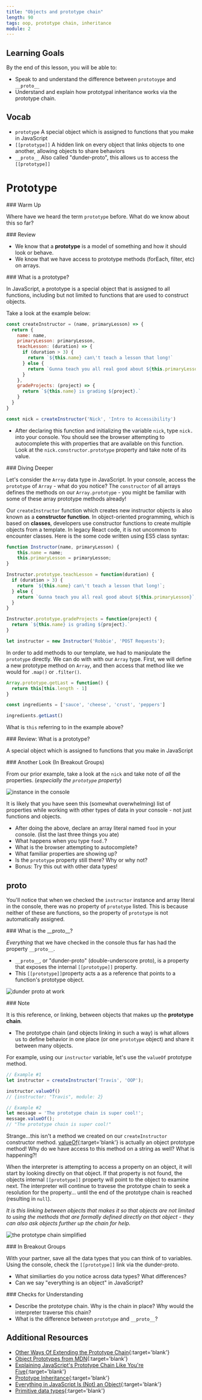 ```yaml
---
title: "Objects and prototype chain"
length: 90
tags: oop, prototype chain, inheritance
module: 2
---
```


## Learning Goals

By the end of this lesson, you will be able to:

* Speak to and understand the difference between `prototoype` and `__proto__`
* Understand and explain how prototypal inheritance works via the prototype chain.

## Vocab

* `prototype` A special object which is assigned to functions that you make in JavaScript  
* `[[prototype]]` A hidden link on every object that links objects to one another, allowing objects to share behaviors    
* `__proto__` Also called "dunder-proto", this allows us to access the `[[prototype]]` 


# Prototype

<section class="call-to-action">
### Warm Up

Where have we heard the term `prototype` before.  What do we know about this so far?
</section>

<section class="answer">
### Review 

* We know that a **prototype** is a model of something and how it should look or behave.
* We know that we have access to prototype methods (forEach, filter, etc) on arrays. 

</section>

<section class="call-to-action">
### What is a prototype?

In JavaScript, a prototype is a special object that is assigned to all functions, including but not limited to functions that are used to construct objects. 

Take a look at the example below:

```js
const createInstructor = (name, primaryLesson) => {
  return {
    name: name,
    primaryLesson: primaryLesson,
    teachLesson: (duration) => {
      if (duration > 3) {
        return `${this.name} can\'t teach a lesson that long!`
      } else {
        return `Gunna teach you all real good about ${this.primaryLesson}`
      }
    },
    gradeProjects: (project) => {
      return `${this.name} is grading ${project}.`
    } 
  }
}

const nick = createInstructor('Nick', 'Intro to Accessibility')
```

* After declaring this function and initializing the variable `nick`, type `nick.` into your console. You should see the browser attempting to autocomplete this with properties that are available on this function.  Look at the `nick.constructor.prototype` property and take note of its value.
</section>

<section class="answer">
### Diving Deeper  

Let's consider the `Array` data type in JavaScript. In your console, access the `prototype` of `Array` - what do you notice? The `constructor` of all arrays defines the methods on our `Array.prototype` - you might be familiar with some of these array prototype methods already!

<!-- By accessing the `prototype` of our instructor's `constructor` - we can see that it points to an object that has three methods: `constructor`, `teachLesson`, and `gradeProject`.  Our `prototype` is a property on the function that points back to our instructor's `constructor`. -->

Our `createInstructor` function which creates new instructor objects is also known as a **constructor function**. In object-oriented programming, which is based on **classes**, developers use constructor functions to create multiple objects from a template. In legacy React code, it is not uncommon to encounter classes.  Here is the some code written using ES5 class syntax:

```js
function Instructor(name, primaryLesson) {
    this.name = name;
    this.primaryLesson = primaryLesson;
}

Instructor.prototype.teachLesson = function(duration) {
  if (duration > 3) {
    return `${this.name} can\'t teach a lesson that long!`;
  } else {
    return `Gunna teach you all real good about ${this.primaryLesson}`;
  } 
}

Instructor.prototype.gradeProjects = function(project) {
  return `${this.name} is grading ${project}.` 
}

let instructor = new Instructor('Robbie', 'POST Requests');
```

In order to add methods to our template, we had to manipulate the `prototype` directly. We can do with with our `Array` type. First, we will define a new prototype method on `Array`, and then access that method like we would for `.map()` or `.filter()`.

```js
Array.prototype.getLast = function() {
  return this[this.length - 1]
}

const ingredients = ['sauce', 'cheese', 'crust', 'peppers']

ingredients.getLast()
```

What is `this` referring to in the example above?
</section>

<section class="checks-for-understanding">
### Review: What is a prototype?

A special object which is assigned to functions that you make in JavaScript
</section>

<section class="call-to-action">
### Another Look (In Breakout Groups)

From our prior example, take a look at the `nick` and take note of *all* the properties. (*especially the `prototype` property*)

![instance in the console](/assets/images/lessons/oop/instance-2.png)

It is likely that you have seen this (somewhat overwhelming) list of properties while working with other types of data in your console - not just functions and objects.

* After doing the above, declare an array literal named `food` in your console.  (list the last three things you ate)
* What happens when you type `food.`?  
* What is the browser attempting to autocomplete?
* What familiar properties are showing up?  
* Is the `prototype` property still there? Why or why not?
* Bonus: Try this out with other data types! 
</section>

## __proto__

You'll notice that when we checked the `instructor` instance and array literal in the console, there was no property of `prototype` listed. This is because neither of these are functions, so the property of `prototype` is not automatically assigned. 

<section class="answer">
### What is the __proto__?

_Everything_ that we have checked in the console thus far has had the property `__proto__`.

* `__proto__`, or "dunder-proto" (double-underscore proto), is a property that exposes the internal `[[prototype]]` property. 
* This `[[prototype]]`property acts a as a reference that points to a function's prototype object. 
</section>

![dunder proto at work](/assets/images/lessons/oop/prototype-chain-FP.png)

<section class="note">
### Note

It is this reference, or linking, between objects that makes up the **prototype chain**. 
* The prototype chain (and objects linking in such a way) is what allows us to define behavior in one place (or one `prototype` object) and share it between many objects. 

For example, using our `instructor` variable, let's use the `valueOf` prototype method.

```js
// Example #1
let instructor = createInstructor('Travis', 'OOP');

instructor.valueOf()
// {instructor: "Travis", module: 2}

// Example #2
let message = 'The prototype chain is super cool!';
message.valueOf();
// "The prototype chain is super cool!"
```

Strange...this isn't a method we created on our `createInstructor` constructor method.  [valueOf](https://developer.mozilla.org/en-US/docs/Web/JavaScript/Reference/Global_Objects/Object/valueOf){:target='blank'} is actually an object prototype method!  Why do we have access to this method on a string as well? What is happening?!

When the interpreter is attempting to access a property on an object, it will start by looking directly on that object. If that property is not found, the objects internal `[[prototype]]` property will point to the object to examine next. The interpreter will continue to travese the prototype chain to seek a resolution for the property... until the end of the prototype chain is reached (resulting in `null`). 

*It is this linking between objects that makes it so that objects are not limited to using the methods that are formally defined directly on that object - they can also ask objects further up the chain for help.* 

![the prototype chain simplified](/assets/images/lessons/oop/simple-chain-FP.png)
</section>

<section class="call-to-action">
### In Breakout Groups

With your partner, save all the data types that you can think of to variables. Using the console, check the `[[prototype]]` link via the dunder-proto.

- What similiarties do you notice across data types? What differences?
- Can we say "everything is an object" in JavaScript?
</section>

<section class="checks-for-understanding">
### Checks for Understanding

* Describe the prototype chain. Why is the chain in place? Why would the interpreter traverse this chain?
* What is the difference between `prototype` and `__proto__`?
</section>

## Additional Resources
* [Other Ways Of Extending the Prototype Chain](https://developer.mozilla.org/en-US/docs/Web/JavaScript/Inheritance_and_the_prototype_chain#Different_ways_to_create_objects_and_the_resulting_prototype_chain){:target='blank'}
* [Object Prototypes from MDN](https://developer.mozilla.org/en-US/docs/Learn/JavaScript/Objects/Object_prototypes){:target='blank'}
* [Explaining JavaScript's Prototype Chain Like You're Five](https://dev.to/codesmith_staff/explain-javascripts-prototype-chain-like-im-five-51p){:target='blank'}
* [Prototype Inheritance](https://javascript.info/prototype-inheritance){:target='blank'}
* [Everything in JavaScript Is (Not) an Object](https://betterprogramming.pub/everything-in-javascript-is-an-object-except-for-when-it-isnt-305bc65a3410){:target='blank'}
* [Primitive data types](https://developer.mozilla.org/en-US/docs/Glossary/Primitive){:target='blank'}
